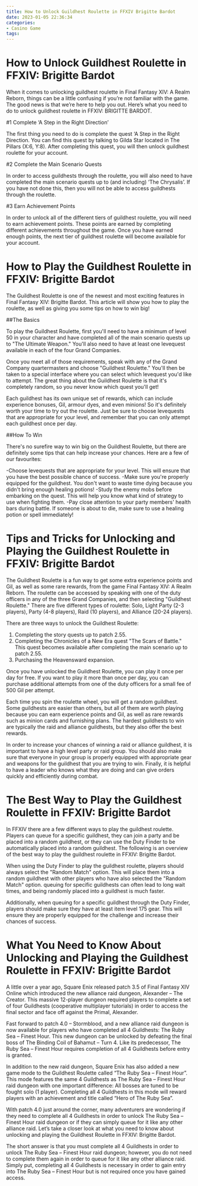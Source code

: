 ```yaml
---
title: How to Unlock Guildhest Roulette in FFXIV Brigitte Bardot
date: 2023-01-05 22:36:34
categories:
- Casino Game
tags:
---
```



#  How to Unlock Guildhest Roulette in FFXIV: Brigitte Bardot

When it comes to unlocking guildhest roulette in Final Fantasy XIV: A Realm Reborn, things can be a little confusing if you’re not familiar with the game. The good news is that we’re here to help you out. Here’s what you need to do to unlock guildhest roulette in FFXIV: BRIGITTE BARDOT.

#1 Complete ‘A Step in the Right Direction’

The first thing you need to do is complete the quest ‘A Step in the Right Direction. You can find this quest by talking to Gilda Star located in The Pillars (X:6, Y:8). After completing this quest, you will then unlock guildhest roulette for your account.

#2 Complete the Main Scenario Quests

In order to access guildhests through the roulette, you will also need to have completed the main scenario quests up to (and including) ‘The Chrysalis’. If you have not done this, then you will not be able to access guildhests through the roulette.

#3 Earn Achievement Points

In order to unlock all of the different tiers of guildhest roulette, you will need to earn achievement points. These points are earned by completing different achievements throughout the game. Once you have earned enough points, the next tier of guildhest roulette will become available for your account.

#  How to Play the Guildhest Roulette in FFXIV: Brigitte Bardot

The Guildhest Roulette is one of the newest and most exciting features in Final Fantasy XIV: Brigitte Bardot. This article will show you how to play the roulette, as well as giving you some tips on how to win big!

##The Basics

To play the Guildhest Roulette, first you'll need to have a minimum of level 50 in your character and have completed all of the main scenario quests up to "The Ultimate Weapon." You'll also need to have at least one levequest available in each of the four Grand Companies.

Once you meet all of those requirements, speak with any of the Grand Company quartermasters and choose "Guildhest Roulette." You'll then be taken to a special interface where you can select which levequest you'd like to attempt. The great thing about the Guildhest Roulette is that it's completely random, so you never know which quest you'll get!

Each guildhest has its own unique set of rewards, which can include experience bonuses, Gil, armour dyes, and even minions! So it's definitely worth your time to try out the roulette. Just be sure to choose levequests that are appropriate for your level, and remember that you can only attempt each guildhest once per day.

##How To Win

There's no surefire way to win big on the Guildhest Roulette, but there are definitely some tips that can help increase your chances. Here are a few of our favourites:

-Choose levequests that are appropriate for your level. This will ensure that you have the best possible chance of success.
-Make sure you're properly equipped for the guildhest. You don't want to waste time dying because you didn't bring enough healing potions!
-Study the enemy mobs before embarking on the quest. This will help you know what kind of strategy to use when fighting them.
-Pay close attention to your party members' health bars during battle. If someone is about to die, make sure to use a healing potion or spell immediately!

#  Tips and Tricks for Unlocking and Playing the Guildhest Roulette in FFXIV: Brigitte Bardot

The Guildhest Roulette is a fun way to get some extra experience points and Gil, as well as some rare rewards, from the game Final Fantasy XIV: A Realm Reborn. The roulette can be accessed by speaking with one of the duty officers in any of the three Grand Companies, and then selecting "Guildhest Roulette." There are five different types of roulette: Solo, Light Party (2-3 players), Party (4-8 players), Raid (10 players), and Alliance (20-24 players).

There are three ways to unlock the Guildhest Roulette:

1) Completing the story quests up to patch 2.55.
2) Completing the Chronicles of a New Era quest "The Scars of Battle." This quest becomes available after completing the main scenario up to patch 2.55.
3) Purchasing the Heavensward expansion.

Once you have unlocked the Guildhest Roulette, you can play it once per day for free. If you want to play it more than once per day, you can purchase additional attempts from one of the duty officers for a small fee of 500 Gil per attempt.

Each time you spin the roulette wheel, you will get a random guildhest. Some guildhests are easier than others, but all of them are worth playing because you can earn experience points and Gil, as well as rare rewards such as minion cards and furnishing plans. The hardest guildhests to win are typically the raid and alliance guildhests, but they also offer the best rewards.

In order to increase your chances of winning a raid or alliance guildhest, it is important to have a high level party or raid group. You should also make sure that everyone in your group is properly equipped with appropriate gear and weapons for the guildhest that you are trying to win. Finally, it is helpful to have a leader who knows what they are doing and can give orders quickly and efficiently during combat.

#  The Best Way to Play the Guildhest Roulette in FFXIV: Brigitte Bardot

In FFXIV there are a few different ways to play the guildhest roulette. Players can queue for a specific guildhest, they can join a party and be placed into a random guildhest, or they can use the Duty Finder to be automatically placed into a random guildhest. The following is an overview of the best way to play the guildhest roulette in FFXIV: Brigitte Bardot.

When using the Duty Finder to play the guildhest roulette, players should always select the "Random Match" option. This will place them into a random guildhest with other players who have also selected the "Random Match" option. queuing for specific guildhests can often lead to long wait times, and being randomly placed into a guildhest is much faster.

Additionally, when queuing for a specific guildhest through the Duty Finder, players should make sure they have at least item level 175 gear. This will ensure they are properly equipped for the challenge and increase their chances of success.

#  What You Need to Know About Unlocking and Playing the Guildhest Roulette in FFXIV: Brigitte Bardot

A little over a year ago, Square Enix released patch 3.5 of Final Fantasy XIV Online which introduced the new alliance raid dungeon, Alexander – The Creator. This massive 12-player dungeon required players to complete a set of four Guildhests (cooperative multiplayer tutorials) in order to access the final sector and face off against the Primal, Alexander.

Fast forward to patch 4.0 – Stormblood, and a new alliance raid dungeon is now available for players who have completed all 4 Guildhests: The Ruby Sea – Finest Hour. This new dungeon can be unlocked by defeating the final boss of The Binding Coil of Bahamut – Turn 4. Like its predecessor, The Ruby Sea – Finest Hour requires completion of all 4 Guildhests before entry is granted.

In addition to the new raid dungeon, Square Enix has also added a new game mode to the Guildhest Roulette called “The Ruby Sea – Finest Hour”. This mode features the same 4 Guildhests as The Ruby Sea – Finest Hour raid dungeon with one important difference: All bosses are tuned to be fought solo (1 player). Completing all 4 Guildhests in this mode will reward players with an achievement and title called “Hero of The Ruby Sea”.

With patch 4.0 just around the corner, many adventurers are wondering if they need to complete all 4 Guildhests in order to unlock The Ruby Sea – Finest Hour raid dungeon or if they can simply queue for it like any other alliance raid. Let’s take a closer look at what you need to know about unlocking and playing the Guildhest Roulette in FFXIV: Brigitte Bardot.

The short answer is that you must complete all 4 Guildhests in order to unlock The Ruby Sea – Finest Hour raid dungeon; however, you do not need to complete them again in order to queue for it like any other alliance raid. Simply put, completing all 4 Guildhests is necessary in order to gain entry into The Ruby Sea – Finest Hour but is not required once you have gained access.